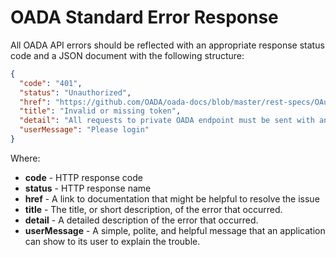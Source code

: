 # OADA Standard Error Response

All OADA API errors should be reflected with an appropriate response status code and a JSON document with the following structure:

```json
{
  "code": "401",
  "status": "Unauthorized",
  "href": "https://github.com/OADA/oada-docs/blob/master/rest-specs/OAuth2.md",
  "title": "Invalid or missing token",
  "detail": "All requests to private OADA endpoint must be sent with an Authorization header that contains a valid Bearer token",
  "userMessage": "Please login" 
}
```

Where:

- **code** - HTTP response code
- **status** - HTTP response name
- **href** - A link to documentation that might be helpful to resolve the issue
- **title** - The title, or short description, of the error that occurred.
- **detail** - A detailed description of the error that occurred.
- **userMessage** - A simple, polite, and helpful message that an application can show to its user to explain the trouble.
